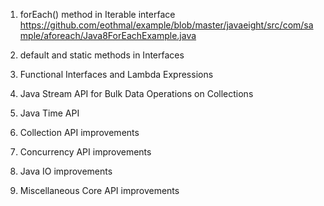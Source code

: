 
1. forEach() method in Iterable interface
https://github.com/eothmal/example/blob/master/javaeight/src/com/sample/aforeach/Java8ForEachExample.java

2. default and static methods in Interfaces
3. Functional Interfaces and Lambda Expressions
4. Java Stream API for Bulk Data Operations on Collections
5. Java Time API
6. Collection API improvements
7. Concurrency API improvements
8. Java IO improvements
9. Miscellaneous Core API improvements
